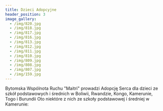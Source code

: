 ```yaml
---
title: Dzieci Adopcyjne
header_position: 3
image_gallery:
  - /img/820.jpg
  - /img/818.jpg
  - /img/817.jpg
  - /img/816.jpg
  - /img/813.jpg
  - /img/812.jpg
  - /img/811.jpg
  - /img/810.jpg
  - /img/809.jpg
  - /img/808.jpg
  - /img/807.jpg
  - /img/159.jpg
---
```

Bytomska Wspólnota Ruchu "Maitri" prowadzi Adopcję Serca dla dzieci ze szkół podstawowych i średnich w Boliwii, Rwandzie, Kongo, Kamerunie, Togo i Burundii Oto niektóre z nich ze szkoły podstawowej i średniej w Kamerunie: